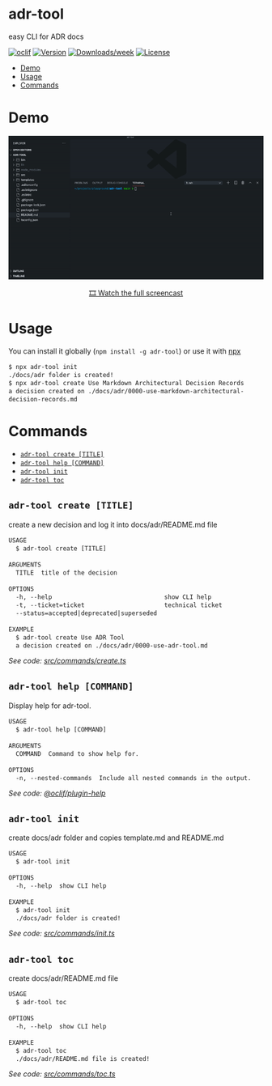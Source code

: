adr-tool
========

easy CLI for ADR docs

[![oclif](https://img.shields.io/badge/cli-oclif-brightgreen.svg)](https://oclif.io)
[![Version](https://img.shields.io/npm/v/adr-tool.svg)](https://npmjs.org/package/adr-tool)
[![Downloads/week](https://img.shields.io/npm/dw/adr-tool.svg)](https://npmjs.org/package/adr-tool)
[![License](https://img.shields.io/npm/l/adr-tool.svg)](https://github.com/keremciu/adr-tool/blob/main/package.json)

<!-- toc -->
* [Demo](#demo)
* [Usage](#usage)
* [Commands](#commands)
<!-- tocstop -->

# Demo

<p align="center">
  <a href="https://youtu.be/lesHQoZ7qYY" title="Click to watch the full screencast">
    <img src="demo.gif" alt="adr-tool demo" width="838" />
  </a>
</p>
<p align="center"><a href="https://youtu.be/lesHQoZ7qYY">🎞️ Watch the full screencast</a></p>

# Usage

You can install it globally (`npm install -g adr-tool`) or use it with [npx](https://docs.npmjs.com/cli/v7/commands/npx)

```sh-session
$ npx adr-tool init
./docs/adr folder is created!
$ npx adr-tool create Use Markdown Architectural Decision Records
a decision created on ./docs/adr/0000-use-markdown-architectural-decision-records.md
```
# Commands
<!-- commands -->
* [`adr-tool create [TITLE]`](#adr-tool-create-title)
* [`adr-tool help [COMMAND]`](#adr-tool-help-command)
* [`adr-tool init`](#adr-tool-init)
* [`adr-tool toc`](#adr-tool-toc)

## `adr-tool create [TITLE]`

create a new decision and log it into docs/adr/README.md file

```
USAGE
  $ adr-tool create [TITLE]

ARGUMENTS
  TITLE  title of the decision

OPTIONS
  -h, --help                               show CLI help
  -t, --ticket=ticket                      technical ticket
  --status=accepted|deprecated|superseded

EXAMPLE
  $ adr-tool create Use ADR Tool
  a decision created on ./docs/adr/0000-use-adr-tool.md
```

_See code: [src/commands/create.ts](https://github.com/keremciu/adr-tool/blob/v0.2.0/src/commands/create.ts)_

## `adr-tool help [COMMAND]`

Display help for adr-tool.

```
USAGE
  $ adr-tool help [COMMAND]

ARGUMENTS
  COMMAND  Command to show help for.

OPTIONS
  -n, --nested-commands  Include all nested commands in the output.
```

_See code: [@oclif/plugin-help](https://github.com/oclif/plugin-help/blob/v5.1.10/src/commands/help.ts)_

## `adr-tool init`

create docs/adr folder and copies template.md and README.md

```
USAGE
  $ adr-tool init

OPTIONS
  -h, --help  show CLI help

EXAMPLE
  $ adr-tool init
  ./docs/adr folder is created!
```

_See code: [src/commands/init.ts](https://github.com/keremciu/adr-tool/blob/v0.2.0/src/commands/init.ts)_

## `adr-tool toc`

create docs/adr/README.md file

```
USAGE
  $ adr-tool toc

OPTIONS
  -h, --help  show CLI help

EXAMPLE
  $ adr-tool toc
  ./docs/adr/README.md file is created!
```

_See code: [src/commands/toc.ts](https://github.com/keremciu/adr-tool/blob/v0.2.0/src/commands/toc.ts)_
<!-- commandsstop -->
